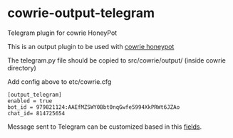 # cowrie-output-telegram
Telegram plugin for cowrie HoneyPot

This is an output plugin to be used with [cowrie honeypot](https://github.com/cowrie/cowrie)

The telegram.py file should be copied to src/cowrie/output/ (inside cowrie directory)


Add config above to etc/cowrie.cfg

```
[output_telegram]
enabled = true
bot_id = 979821124:AAEfMZSWY0Bbt0nqGwfe5994XkPRWt6JZAo
chat_id= 814725654
```


Message sent to Telegram can be customized based in this [fields](https://www.misp-project.org/objects.html#_cowrie).



